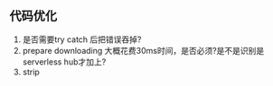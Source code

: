 ## 代码优化
1. 是否需要try catch 后把错误吞掉?
2. prepare downloading 大概花费30ms时间，是否必须?是不是识别是serverless hub才加上?
3. strip
